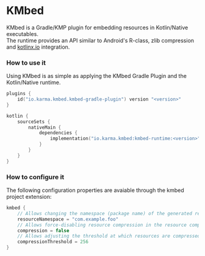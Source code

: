 # KMbed

KMbed is a Gradle/KMP plugin for embedding resources in Kotlin/Native executables.  
The runtime provides an API similar to Android's R-class, zlib compression and [kotlinx.io](https://github.com/Kotlin/kotlinx-io) integration.

### How to use it

Using KMbed is as simple as applying the KMbed Gradle Plugin and the Kotlin/Native runtime.

```kts
plugins {
    id("io.karma.kmbed.kmbed-gradle-plugin") version "<version>"
}

kotlin {
    sourceSets {
        nativeMain {
            dependencies {
                implementation("io.karma.kmbed:kmbed-runtime:<version>")
            }
        }
    }
}
```

### How to configure it

The following configuration properties are avaiable through the kmbed project extension:

```kts
kmbed {
    // Allows changing the namespace (package name) of the generated resources for the current module
    resourceNamespace = "com.example.foo"
    // Allows force-disabling resource compression in the resource compiler
    compression = false
    // Allows adjusting the threshold at which resources are compressed (in bytes)
    compressionThreshold = 256
}
```